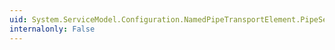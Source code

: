 ```yaml
---
uid: System.ServiceModel.Configuration.NamedPipeTransportElement.PipeSettings
internalonly: False
---
```

